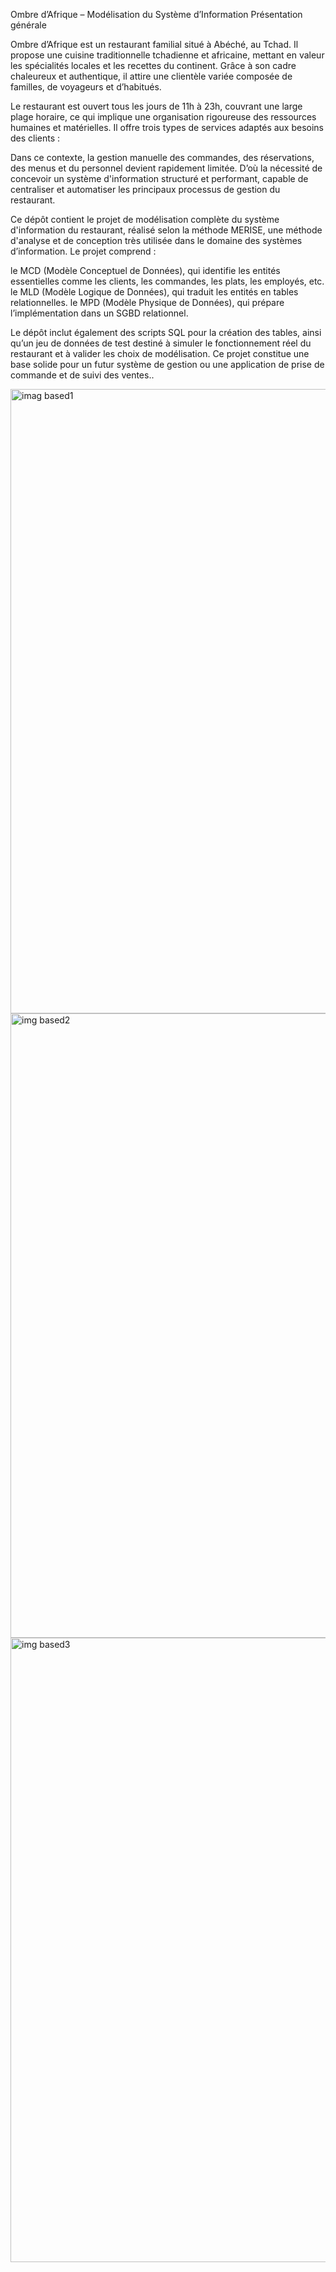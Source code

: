Ombre d’Afrique – Modélisation du Système d’Information
Présentation générale

Ombre d’Afrique est un restaurant familial situé à Abéché, au Tchad. Il propose une cuisine traditionnelle tchadienne et africaine, mettant en valeur les spécialités locales et les recettes du continent. Grâce à son cadre chaleureux et authentique, il attire une clientèle variée composée de familles, de voyageurs et d’habitués.

Le restaurant est ouvert tous les jours de 11h à 23h, couvrant une large plage horaire, ce qui implique une organisation rigoureuse des ressources humaines et matérielles. Il offre trois types de services adaptés aux besoins des clients :

Dans ce contexte, la gestion manuelle des commandes, des réservations, des menus et du personnel devient rapidement limitée. D’où la nécessité de concevoir un système d'information structuré et performant, capable de centraliser et automatiser les principaux processus de gestion du restaurant.

Ce dépôt contient le projet de modélisation complète du système d'information du restaurant, réalisé selon la méthode MERISE, une méthode d'analyse et de conception très utilisée dans le domaine des systèmes d’information. Le projet comprend :

   le MCD (Modèle Conceptuel de Données), qui identifie les entités essentielles comme les clients, les commandes, les plats, les employés, etc.
   le MLD (Modèle Logique de Données), qui traduit les entités en tables relationnelles.
   le MPD (Modèle Physique de Données), qui prépare l’implémentation dans un SGBD relationnel.

Le dépôt inclut également des scripts SQL pour la création des tables, ainsi qu’un jeu de données de test destiné à simuler le fonctionnement réel du restaurant et à valider les choix de modélisation. Ce projet constitue une base solide pour un futur système de gestion ou une application de prise de commande et de suivi des ventes..

<img width="1839" height="999" alt="imag based1" src="https://github.com/user-attachments/assets/fa3dc7d4-cbbd-4aeb-bb1a-cc1b57f41274" />

<img width="1839" height="999" alt="img based2" src="https://github.com/user-attachments/assets/f92d9e95-4e8d-4b8a-80fe-9a1323946caa" />
<img width="1839" height="999" alt="img based3" src="https://github.com/user-attachments/assets/84a182c0-d351-4f8b-8610-e595c29f10f2" />
